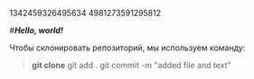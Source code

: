 1342459326495634
4981273591295812

#___Hello, world!___

Чтобы склонировать репозиторий, мы используем команду:  
> **git clone**
git add .
git commit -m "added file and text"
